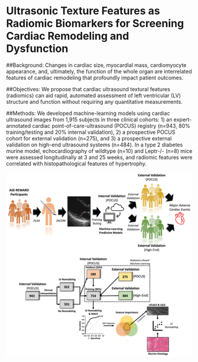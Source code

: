 # Ultrasonic Texture Features as Radiomic Biomarkers for Screening Cardiac Remodeling and Dysfunction

##Background: Changes in cardiac size, myocardial mass, cardiomyocyte appearance, and, ultimately, the function of the whole organ are interrelated features of cardiac remodeling that profoundly impact patient outcomes.

##Objectives: We propose that cardiac ultrasound textural features (radiomics) can aid rapid, automated assessment of left ventricular (LV) structure and function without requiring any quantitative measurements.

##Methods: We developed machine-learning models using cardiac ultrasound images from 1,915 subjects in three clinical cohorts: 1) an expert-annotated cardiac point-of-care-ultrasound (POCUS) registry (n=943, 80% training/testing and 20% internal validation), 2) a prospective POCUS cohort for external validation (n=275), and 3) a prospective external validation on high-end ultrasound systems (n=484). In a type 2 diabetes murine model, echocardiography of wildtype (n=10) and Leptr-/- (n=8) mice were assessed longitudinally at 3 and 25 weeks, and radiomic features were correlated with histopathological features of hypertrophy.

![alt text](https://github.com/qahathaway/Cardiac_Remodeling_Radiomics/blob/main/Central%20Illustration.jpg)
